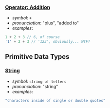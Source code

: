 ### [Operator: Addition](https://developer.mozilla.org/en-US/docs/Web/JavaScript/Reference/Operators/Arithmetic_Operators#Addition_(.2B))

* _symbol_: `+`
* _pronunciation_: "plus", "added to"
* _examples_:
```javascript
1 + 2 + 3 // 6, of course
'1' + 2 + 3 // '123', obviously... WTF?
```

## Primitive Data Types

### [String](https://developer.mozilla.org/en-US/docs/Glossary/String)

* _symbol_: `string of letters`
* _pronunciation_: "string"
* _examples_:
```javascript
"characters inside of single or double quotes"
```